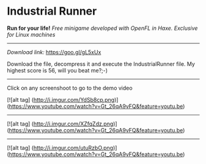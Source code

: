 Industrial Runner
==================================================
**Run for your life!**
*Free minigame developed with OpenFL in Haxe. Exclusive for Linux machines*

***

*Download link:*
        https://goo.gl/gL5xUx
 

Download the file, decompress it and execute the IndustrialRunner file.
My highest score is 56, will you beat me?;-)

***

Click on any screenshoot to go to the demo video

[![alt tag] (http://i.imgur.com/YdSb8cp.png)] (https://www.youtube.com/watch?v=Gt_26qA9vFQ&feature=youtu.be)

***

[![alt tag] (http://i.imgur.com/XZfqZdz.png)] (https://www.youtube.com/watch?v=Gt_26qA9vFQ&feature=youtu.be)

***

[![alt tag] (http://i.imgur.com/utuRzbO.png)] (https://www.youtube.com/watch?v=Gt_26qA9vFQ&feature=youtu.be)
